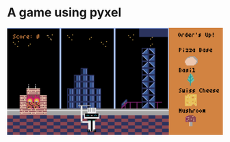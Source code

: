 # A game using pyxel

<img src="https://github.com/jonnyroutley/robot-game/blob/main/imgs/Game.gif">